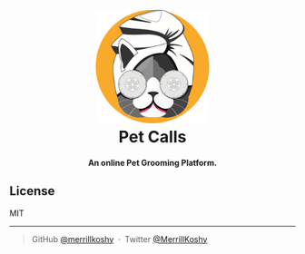 <h1 align="center">
  <br>
<img src="https://raw.githubusercontent.com/merrillkoshy/Pet-Calls/master/assets/icon.png" alt="PetCalls" width="200">
  <br>
  Pet Calls
  <br>
</h1>

<h4 align="center">An online Pet Grooming Platform</a>.</h4>

## License

MIT

---

> GitHub [@merrillkoshy](https://github.com/merrillkoshy) &nbsp;&middot;&nbsp;
> Twitter [@MerrillKoshy](https://twitter.com/MerrillKoshy)
